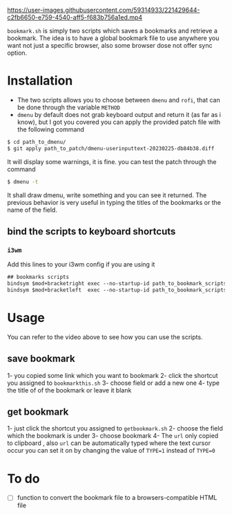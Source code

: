 
https://user-images.githubusercontent.com/59314933/221429644-c2fb6650-e759-4540-aff5-f683b756a1ed.mp4


```bookmark.sh``` is simply two scripts which saves a bookmarks and retrieve a bookmark. The idea is to have a global bookmark file to use anywhere you want not just a specific browser, also some browser dose not offer sync option.

# Installation 

- The two scripts allows you to choose between ```dmenu``` and  ```rofi```, that can be done through the variable ```METHOD```
- ```dmenu``` by default does not grab keyboard output and return it (as far as i know), but I got you covered you can apply the provided patch file with the following command 

``` sh 
$ cd path_to_dmenu/
$ git apply path_to_patch/dmenu-userinputtext-20230225-db84b38.diff 
``` 
It will display some warnings, it is fine. you can test the patch through the command
```sh
$ dmenu -t 
```
It shall draw dmenu, write something and you can see it returned. The previous behavior is very useful in typing the titles of the bookmarks or the name of the field.

## bind the scripts to keyboard shortcuts 

### ```i3wm```

Add this lines to your i3wm config if you are using it

``` i3
## bookmarks scripts
bindsym $mod+bracketright exec --no-startup-id path_to_bookmark_scripts/getbookmark.sh
bindsym $mod+bracketleft  exec --no-startup-id path_to_bookmark_scripts/bookmarkthis.sh
```

# Usage

You can refer to the video above to see how you can use the scripts.

## save bookmark
1- you copied some link which you want to bookmark 
2- click the shortcut you assigned to ```bookmarkthis.sh``` 
3- choose field or add a new one 
4- type the title of of the bookmark or leave it blank 

## get bookmark
1- just click the shortcut you assigned to ```getbookmark.sh```
2- choose the field which the bookmark is under 
3- choose bookmark
4- The ```url``` only copied to clipboard , also ```url``` can be automatically typed where the text cursor occur 
you can set it on by changing the value of ```TYPE=1``` instead of ```TYPE=0``` 


# To do 
- [ ] function to convert the bookmark file to a browsers-compatible HTML file
